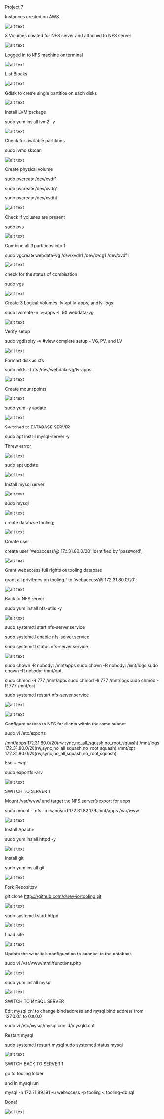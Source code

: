 Project 7

Instances created on AWS. 

![alt text](./instancces-launched.png)

3 Volumes created for NFS server and attached to NFS server

![alt text](./volumes-for-nfs.png)

Logged in to NFS machine on terminal

![alt text](./logged-to-nfs.png)



List Blocks

![alt text](./list-blocks.png)



Gdisk to create single partition on each disks

 ![alt text](./partitionsdone.png)

 Install LVM package

 sudo yum install lvm2 -y

  ![alt text](./lvm.png)

Check for available partitions

  sudo lvmdiskscan

  ![alt text](./lvmscan.png)

  Create physical volume

  sudo pvcreate /dev/xvdf1

  sudo pvcreate /dev/xvdg1

  sudo pvcreate /dev/xvdh1

  ![alt text](./pvcreate.png)

Check if volumes are present

  sudo pvs

![alt text](./sudopvs.png)

Combine all 3 partitions into 1

sudo vgcreate webdata-vg /dev/xvdh1 /dev/xvdg1 /dev/xvdf1

![alt text](./combine.png)

check for the status of combination

sudo vgs

![alt text](./sudogvs.png)

Create 3 Logical Volumes. lv-opt lv-apps, and lv-logs

sudo lvcreate -n lv-apps -L 9G webdata-vg


![alt text](./logicvolumes.png)

Verify setup

sudo vgdisplay -v #view complete setup - VG, PV, and LV

![alt text](./verifyvolume.png)

Formart disk as xfs

sudo mkfs -t xfs /dev/webdata-vg/lv-apps

![alt text](./xfs.png)

Create mount points

![alt text](./mount.png)

sudo yum -y update

![alt text](./yamupdate.png)

Switched to DATABASE SERVER

sudo apt install mysql-server -y

Threw errror

![alt text](./sudoerror.png)

sudo apt update

![alt text](./sudoaptupdate.png)

Install mysql server

![alt text](./sqlagain.png)

sudo mysql

![alt text](./mysqlin.png)

create database tooling;

![alt text](./createdatabase.png)

Create user

create user 'webaccess'@'172.31.80.0/20' identified by 'password';

![alt text](./createuser.png)

Grant webaccess full rights on tooling database

grant all privileges on tooling.* to 'webaccess'@'172.31.80.0/20';

![alt text](./toolingaccess.png)


Back to NFS server

sudo yum install nfs-utils -y

![alt text](./nfs-utils.png)



sudo systemctl start nfs-server.service

sudo systemctl enable nfs-server.service

sudo systemctl status nfs-server.service

![alt text](./nfsrunning.png)


sudo chown -R nobody: /mnt/apps
sudo chown -R nobody: /mnt/logs
sudo chown -R nobody: /mnt/opt

sudo chmod -R 777 /mnt/apps
sudo chmod -R 777 /mnt/logs
sudo chmod -R 777 /mnt/opt

sudo systemctl restart nfs-server.service


![alt text](./restart.png)


![alt text](./status.png)

Configure access to NFS for clients within the same subnet 

sudo vi /etc/exports

/mnt/apps 172.31.80.0/20(rw,sync,no_all_squash,no_root_squash)
/mnt/logs 172.31.80.0/20(rw,sync,no_all_squash,no_root_squash)
/mnt/opt 172.31.80.0/20(rw,sync,no_all_squash,no_root_squash)

Esc + :wq!

sudo exportfs -arv

![alt text](./exports.png)

SWITCH TO SERVER 1

Mount /var/www/ and target the NFS server’s export for apps

sudo mount -t nfs -o rw,nosuid 172.31.82.179:/mnt/apps /var/www

![alt text](./mountnfs.png)


Install Apache

sudo yum install httpd -y


![alt text](./apache.png)


Install git

sudo yum install git


![alt text](./install-git.png)

Fork Repository

git clone https://github.com/darey-io/tooling.git

![alt text](./fork.png)

sudo systemctl start httpd

![alt text](./start-apache-service.png)

Load site

![alt text](./load-site.png)

Update the website’s configuration to connect to the database

sudo vi /var/www/html/functions.php

![alt text](./functions.png)

sudo yum install mysql

![alt text](./install-m.png)

SWITCH TO MYSQL SERVER

Edit mysql.cnf to change bind address and mysql bind address from
127.0.0.1 to 0.0.0.0

sudo vi /etc/mysql/mysql.conf.d/mysqld.cnf

Restart mysql

sudo systemctl restart mysql
sudo systemctl status mysql

![alt text](./mysql-re.png)

SWITCH BACK TO SERVER 1

go to tooling folder

and in mysql run

mysql -h 172.31.89.191 -u webaccess -p tooling < tooling-db.sql

Done!


![alt text](./finally.png)

